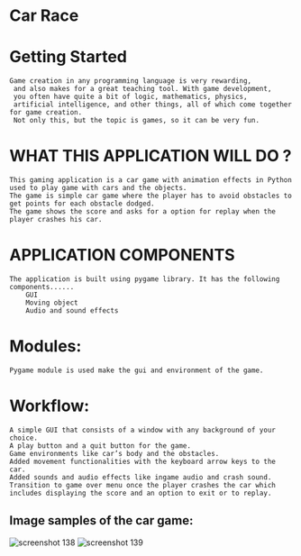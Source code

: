 # Car Race



# Getting Started

	Game creation in any programming language is very rewarding,
	 and also makes for a great teaching tool. With game development,
	 you often have quite a bit of logic, mathematics, physics,
	 artificial intelligence, and other things, all of which come together for game creation.
	 Not only this, but the topic is games, so it can be very fun.

 
# WHAT THIS APPLICATION WILL DO ?

	This gaming application is a car game with animation effects in Python used to play game with cars and the objects.
	The game is simple car game where the player has to avoid obstacles to get points for each obstacle dodged.
	The game shows the score and asks for a option for replay when the player crashes his car.

# APPLICATION COMPONENTS

	The application is built using pygame library. It has the following components......
		GUI
		Moving object
		Audio and sound effects

# Modules:

	Pygame module is used make the gui and environment of the game.
	
 # Workflow:

	A simple GUI that consists of a window with any background of your choice.
	A play button and a quit button for the game.
	Game environments like car’s body and the obstacles.
	Added movement functionalities with the keyboard arrow keys to the car.
	Added sounds and audio effects like ingame audio and crash sound.
	Transition to game over menu once the player crashes the car which includes displaying the score and an option to exit or to replay.

## Image samples of the car game:

![screenshot 138](https://user-images.githubusercontent.com/25434144/42673107-69ba7dc0-8687-11e8-9756-e995d03aaff0.png)
![screenshot 139](https://user-images.githubusercontent.com/25434144/42673108-6a35d51a-8687-11e8-8425-bd4bf815f66c.png)

